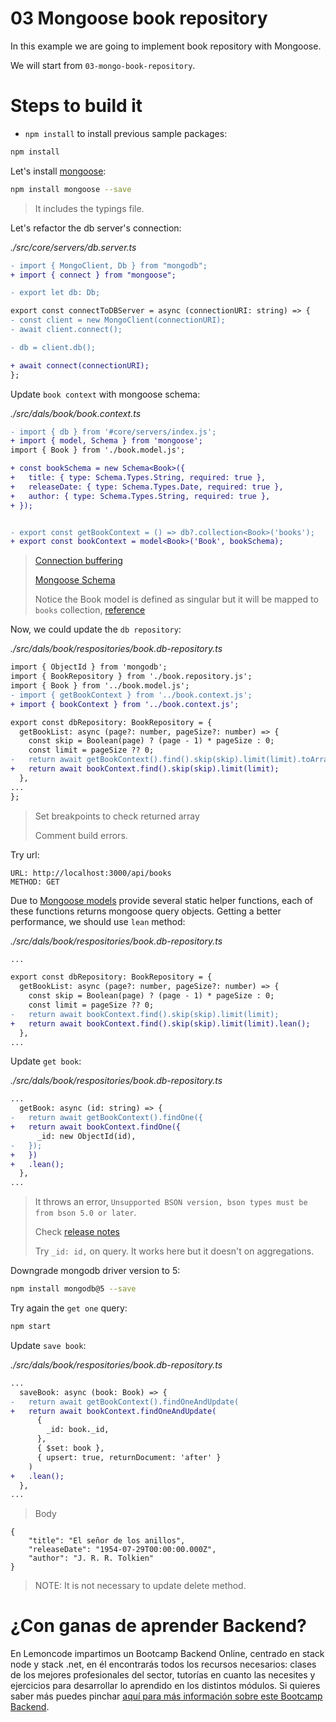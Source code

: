 # 03 Mongoose book repository

In this example we are going to implement book repository with Mongoose.

We will start from `03-mongo-book-repository`.

# Steps to build it

- `npm install` to install previous sample packages:

```bash
npm install

```

Let's install [mongoose](https://github.com/Automattic/mongoose):

```bash
npm install mongoose --save

```

> It includes the typings file.

Let's refactor the db server's connection:

_./src/core/servers/db.server.ts_

```diff
- import { MongoClient, Db } from "mongodb";
+ import { connect } from "mongoose";

- export let db: Db;

export const connectToDBServer = async (connectionURI: string) => {
- const client = new MongoClient(connectionURI);
- await client.connect();

- db = client.db();

+ await connect(connectionURI);
};

```

Update `book context` with mongoose schema:

_./src/dals/book/book.context.ts_

```diff
- import { db } from '#core/servers/index.js';
+ import { model, Schema } from 'mongoose';
import { Book } from './book.model.js';

+ const bookSchema = new Schema<Book>({
+   title: { type: Schema.Types.String, required: true },
+   releaseDate: { type: Schema.Types.Date, required: true },
+   author: { type: Schema.Types.String, required: true },
+ });


- export const getBookContext = () => db?.collection<Book>('books');
+ export const bookContext = model<Book>('Book', bookSchema);

```

> [Connection buffering](https://mongoosejs.com/docs/connections.html#buffering)
>
> [Mongoose Schema](https://mongoosejs.com/docs/guide.html)
>
> Notice the Book model is defined as singular but it will be mapped to `books` collection, [reference](https://mongoosejs.com/docs/models.html#compiling)

Now, we could update the `db repository`:

_./src/dals/book/respositories/book.db-repository.ts_

```diff
import { ObjectId } from 'mongodb';
import { BookRepository } from './book.repository.js';
import { Book } from '../book.model.js';
- import { getBookContext } from '../book.context.js';
+ import { bookContext } from '../book.context.js';

export const dbRepository: BookRepository = {
  getBookList: async (page?: number, pageSize?: number) => {
    const skip = Boolean(page) ? (page - 1) * pageSize : 0;
    const limit = pageSize ?? 0;
-   return await getBookContext().find().skip(skip).limit(limit).toArray();
+   return await bookContext.find().skip(skip).limit(limit);
  },
...
};

```

> Set breakpoints to check returned array
>
> Comment build errors.

Try url:

```
URL: http://localhost:3000/api/books
METHOD: GET
```

Due to [Mongoose models](https://mongoosejs.com/docs/queries.html) provide several static helper functions, each of these functions returns mongoose query objects. Getting a better performance, we should use `lean` method:

_./src/dals/book/respositories/book.db-repository.ts_

```diff
...

export const dbRepository: BookRepository = {
  getBookList: async (page?: number, pageSize?: number) => {
    const skip = Boolean(page) ? (page - 1) * pageSize : 0;
    const limit = pageSize ?? 0;
-   return await bookContext.find().skip(skip).limit(limit);
+   return await bookContext.find().skip(skip).limit(limit).lean();
  },
...

```

Update `get book`:

_./src/dals/book/respositories/book.db-repository.ts_

```diff
...
  getBook: async (id: string) => {
-   return await getBookContext().findOne({
+   return await bookContext.findOne({
      _id: new ObjectId(id),
-   });
+   })
+   .lean();
  },
...

```

> It throws an error, `Unsupported BSON version, bson types must be from bson 5.0 or later`.
>
> Check [release notes](https://github.com/mongodb/node-mongodb-native/releases/)
>
> Try `_id: id,` on query. It works here but it doesn't on aggregations.
>

Downgrade mongodb driver version to 5:

```bash
npm install mongodb@5 --save

```

Try again the `get one` query:

```bash
npm start

```

Update `save book`:

_./src/dals/book/respositories/book.db-repository.ts_

```diff
...
  saveBook: async (book: Book) => {
-   return await getBookContext().findOneAndUpdate(
+   return await bookContext.findOneAndUpdate(
      {
        _id: book._id,
      },
      { $set: book },
      { upsert: true, returnDocument: 'after' }
    )
+   .lean();
  },
...

```

> Body

```
{
    "title": "El señor de los anillos",
    "releaseDate": "1954-07-29T00:00:00.000Z",
    "author": "J. R. R. Tolkien"
}
```

> NOTE: It is not necessary to update delete method.

# ¿Con ganas de aprender Backend?

En Lemoncode impartimos un Bootcamp Backend Online, centrado en stack node y stack .net, en él encontrarás todos los recursos necesarios: clases de los mejores profesionales del sector, tutorías en cuanto las necesites y ejercicios para desarrollar lo aprendido en los distintos módulos. Si quieres saber más puedes pinchar [aquí para más información sobre este Bootcamp Backend](https://lemoncode.net/bootcamp-backend#bootcamp-backend/banner).
